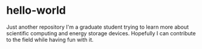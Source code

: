 # hello-world
Just another repository
I'm a graduate student trying to learn more about scientific computing and energy storage devices. Hopefully I can contribute to the field while having fun with it.
